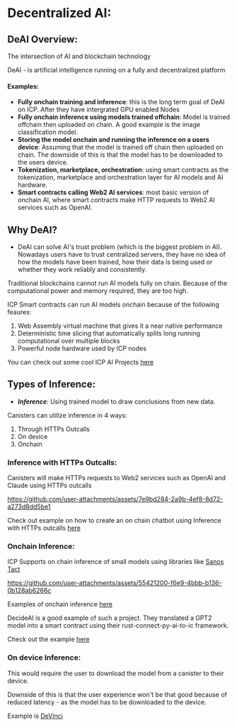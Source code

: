 # Decentralized AI: 

## DeAI Overview: 
The intersection of AI and blockchain technology 

DeAI - is artificial intelligence running on a fully and decentralized platform 

#### Examples: 
- **Fully onchain training and inference**: this is the long term goal of DeAI on ICP. After they have intergrated GPU enabled Nodes
- **Fully onchain inference using models trained offchain**: Model is trained offchain then uploaded on chain. A good example is the image classification model.
- **Storing the model onchain and running the inference on a users device**: Assuming that the model is trained off chain then uploaded on chain. The downside of this is that the model has to be downloaded to the users device. 
- **Tokenization, marketplace, orchestration**: using smart contracts as the tokenization, marketplace and orchestration layer for AI models and AI hardware. 
- **Smart contracts calling Web2 AI services**: most basic version of onchain AI, where smart contracts make HTTP requests to Web2 AI services such as OpenAI.

## Why DeAI? 
- DeAI can solve AI's trust problem (which is the biggest problem in AI). Nowadays users have to trust centralized servers, they have no idea of how the models have been trained, how their data is being used or whether they work reliably and consistently. 

Traditional blockchains cannot run AI models fully on chain. Because of the computational power and memory required, they are too high. 

ICP Smart contracts can run AI models onchain because of the following feaures: 
1. Web Assembly virtual machine that gives it a near native performance
2. Deterministic time slicing that automatically splits long running computational over multiple blocks 
3. Powerful node hardware used by ICP nodes 

You can check out some cool ICP AI Projects [here](https://internetcomputer.org/docs/current/developer-docs/ai/overview#icp-ai-projects)

## Types of Inference: 

- ***Inference***: Using trained model to draw conclusions from new data. 

Canisters can utilize inference in 4 ways: 
1. Through HTTPs Outcalls 
2. On device 
1. Onchain 

### Inference with HTTPs Outcalls:
Canisters will make HTTPs requests to Web2 services such as OpenAI and Claude using HTTPs outcalls

https://github.com/user-attachments/assets/7e9bd284-2a9b-4ef8-8d72-a273d8dd5be1

Check out example on how to create an on chain chatbot using Inference with HTTPs outcalls [here](https://github.com/ICP-Hub-Kenya/DeAI/tree/main/rust-openai)

### Onchain Inference:
ICP Supports on chain inference of small models using libraries like [Sanos Tact](https://github.com/sonos/tract)

https://github.com/user-attachments/assets/55421200-f6e9-4bbb-b136-0b128ab6266c

Examples of onchain inference [here](https://internetcomputer.org/docs/current/developer-docs/ai/inference#examples)

DecideAI is a good example of such a project. They translated a GPT2 model into a smart contract using their rust-connect-py-ai-to-ic framework.

Check out the example [here](https://github.com/ICP-Hub-Kenya/DeAI/tree/main/decide-ai-ic) 

### On device Inference:
This would require the user to download the model from a canister to their device. 

Downside of this is that the user experience won't be that good because of reduced latency - as the model has to be downloaded to the device.

Example is [DeVinci](https://github.com/patnorris/DecentralizedAIonIC)

<!-- ## Training Models on ICP: 
Continue from here
firebase proxy 

Proxy reasons https://docs.google.com/document/d/1a0vRA4ST9TSoBNDK_lAFtjKllTcAgs8NwlGi8bZKeXg/edit?usp=sharing  -->

